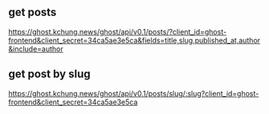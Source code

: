 ## get posts
https://ghost.kchung.news/ghost/api/v0.1/posts/?client_id=ghost-frontend&client_secret=34ca5ae3e5ca&fields=title,slug,published_at,author&include=author
## get post by slug
https://ghost.kchung.news/ghost/api/v0.1/posts/slug/:slug?client_id=ghost-frontend&client_secret=34ca5ae3e5ca
